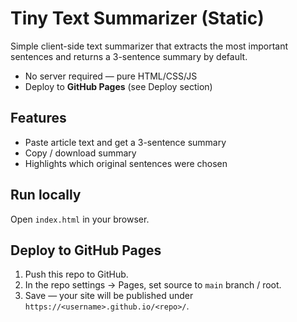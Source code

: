 # Tiny Text Summarizer (Static)

Simple client-side text summarizer that extracts the most important sentences and returns a 3-sentence summary by default.

- No server required — pure HTML/CSS/JS
- Deploy to **GitHub Pages** (see Deploy section)

## Features
- Paste article text and get a 3-sentence summary
- Copy / download summary
- Highlights which original sentences were chosen

## Run locally
Open `index.html` in your browser.

## Deploy to GitHub Pages
1. Push this repo to GitHub.
2. In the repo settings -> Pages, set source to `main` branch / root.
3. Save — your site will be published under `https://<username>.github.io/<repo>/`.
